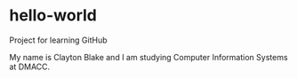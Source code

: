 # hello-world
Project for learning GitHub

My name is Clayton Blake and I am studying Computer Information Systems at DMACC.
